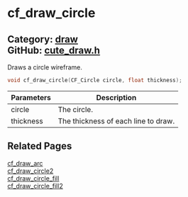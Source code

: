 [//]: # (This file is automatically generated by Cute Framework's docs parser.)
[//]: # (Do not edit this file by hand!)
[//]: # (See: https://github.com/RandyGaul/cute_framework/blob/master/samples/docs_parser.cpp)
[](../header.md ':include')

# cf_draw_circle

Category: [draw](/api_reference?id=draw)  
GitHub: [cute_draw.h](https://github.com/RandyGaul/cute_framework/blob/master/include/cute_draw.h)  
---

Draws a circle wireframe.

```cpp
void cf_draw_circle(CF_Circle circle, float thickness);
```

Parameters | Description
--- | ---
circle | The circle.
thickness | The thickness of each line to draw.

## Related Pages

[cf_draw_arc](/draw/cf_draw_arc.md)  
[cf_draw_circle2](/draw/cf_draw_circle2.md)  
[cf_draw_circle_fill](/draw/cf_draw_circle_fill.md)  
[cf_draw_circle_fill2](/draw/cf_draw_circle_fill2.md)  
